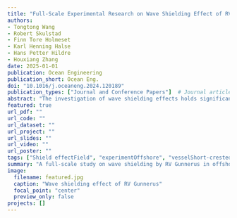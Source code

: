 ```yaml
---
title: "Full-Scale Experimental Research on Wave Shielding Effect of RV Gunnerus for Offshore Operations"
authors:
- Tongtong Wang
- Robert Skulstad
- Finn Tore Holmeset
- Karl Henning Halse
- Hans Petter Hildre
- Houxiang Zhang
date: 2025-01-01
publication: Ocean Engineering
publication_short: Ocean Eng.
doi: "10.1016/j.oceaneng.2024.120189"
publication_types: ["Journal and Conference Papers"]  # Journal article
abstract: "The investigation of wave shielding effects holds significant importance for practical offshore operations. Utilizing the calm area on the lee side of the vessel enables operations to enhance safety and efficiency. Optimized vessel heading control reduces the relative motions in crane operations, thereby increasing the operational window. To achieve this, we conducted full-scale field experiment research with the research vessel Gunnerus, delivering more reliable and credible results to bridge the gap from simulations to real-world conditions. A detailed examination of experimental data and analysis reveals that when the ship encounters two short-crested waves with nearly 90° directional difference, the largest crane motion and optimal shelter effects occur when the vessel is beam-on to the stronger wave. Crane motion was more sensitive to wave attack angles than to the amplitude of the shielded wave. Specifically, positioning the vessel between 165° and 180° relative to the stronger wave minimized wave elevation in the sheltered zone and reduced vertical crane movements. Additionally, headings between 90° and 120° created a sufficiently calm area for efficient operations. These insights provide practical implications for optimizing vessel positioning and enhancing operational efficiency in challenging marine environments."
featured: true
url_pdf: ""
url_code: ""
url_dataset: ""
url_project: ""
url_slides: ""
url_video: ""
url_poster: ""    
tags: ["Shield effectField", "experimentOffshore", "vesselShort-crested","wavesCrane","operations"]
summary: "A full-scale study on wave shielding by RV Gunnerus in offshore conditions."
image:
  filename: featured.jpg
  caption: "Wave shielding effect of RV Gunnerus"
  focal_point: "center"
  preview_only: false
projects: []
---
```

